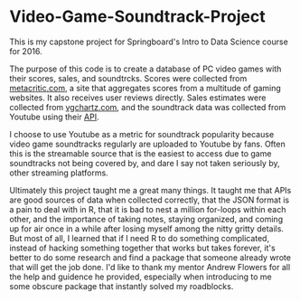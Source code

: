 # Video-Game-Soundtrack-Project

This is my capstone project for Springboard's Intro to Data Science course for 2016.

The purpose of this code is to create a database of PC video games with their scores, sales, and soundtrcks.
Scores were collected from <a href='http://www.metacritic.com/browse/games/score/metascore/year/pc/filtered?year_selected=2016&sort=desc'>metacritic.com</a>, a site that aggregates scores from a multitude of gaming websites. It also receives user reviews directly. Sales estimates were collected from <a href='http://www.vgchartz.com/platform/48/microsoft-windows/'>vgchartz.com</a>, and the soundtrack data was collected from Youtube using their <a href='https://developers.google.com/youtube/v3/docs/search/list'>API</a>.

I choose to use Youtube as a metric for soundtrack popularity because video game soundtracks regularly are uploaded to Youtube by fans. Often this is the streamable source that is the easiest to access due to game soundtracks not being covered by, and dare I say not taken seriously by, other streaming platforms.

Ultimately this project taught me a great many things. It taught me that APIs are good sources of data when collected correctly, that the JSON format is a pain to deal with in R, that it is bad to nest a million for-loops within each other, and the importance of taking notes, staying organized, and coming up for air once in a while after losing myself among the nitty gritty details. But most of all, I learned that if I need R to do something complicated, instead of hacking something together that works but takes forever, it's better to do some research and find a package that someone already wrote that will get the job done. I'd like to thank my mentor Andrew Flowers for all the help and guidence he provided, especially when introducing to me some obscure package that instantly solved my roadblocks.
